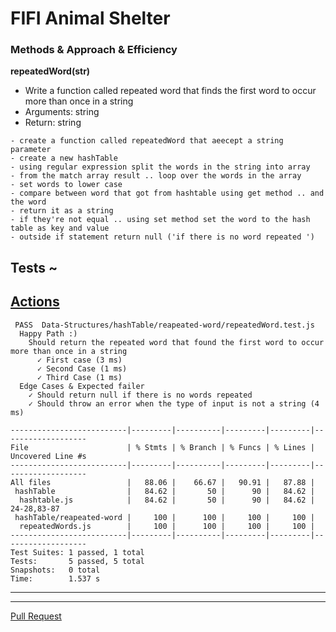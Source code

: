 # FIFI Animal Shelter

### Methods & Approach & Efficiency 

**repeatedWord(str)**

- Write a function called repeated word that finds the first word to occur more than once in a string
- Arguments: string
- Return: string

<!-- function repeatedWord(str) {
    // console.log(str);
    if (typeof str === 'string') {
        let hashTable = new HashTable(1021);
        let arr = str.match(/\w+/g);
        // console.log(arr);
        let n = arr.length;
        for (let j = 0; j < n; j++) {
            let word = arr[j].toLowerCase();
            if (hashTable.get(word) == word) {
                // console.log(hashTable.get(word));
                let result = hashTable.get(word)
                return result.toString();
            } else {
                hashTable.set(word, word);
            }
        }
        return null;
    }
    else throw new Error ('Input Should be a string!!!')
} -->

```
- create a function called repeatedWord that aeecept a string parameter
- create a new hashTable
- using regular expression split the words in the string into array 
- from the match array result .. loop over the words in the array
- set words to lower case
- compare between word that got from hashtable using get method .. and the word
- return it as a string
- if they're not equal .. using set method set the word to the hash table as key and value
- outside if statement return null ('if there is no word repeated ')

```

## Tests ~

## [Actions](https://github.com/wafaankoush99/data-structures-and-algorithms/actions)

```
 PASS  Data-Structures/hashTable/reapeated-word/repeatedWord.test.js
  Happy Path :)
    Should return the repeated word that found the first word to occur more than once in a string
      ✓ First case (3 ms)
      ✓ Second Case (1 ms)
      ✓ Third Case (1 ms)
  Edge Cases & Expected failer
    ✓ Should return null if there is no words repeated
    ✓ Should throw an error when the type of input is not a string (4 ms)

--------------------------|---------|----------|---------|---------|-------------------
File                      | % Stmts | % Branch | % Funcs | % Lines | Uncovered Line #s
--------------------------|---------|----------|---------|---------|-------------------
All files                 |   88.06 |    66.67 |   90.91 |   87.88 |
 hashTable                |   84.62 |       50 |      90 |   84.62 |
  hashtable.js            |   84.62 |       50 |      90 |   84.62 | 24-28,83-87
 hashTable/reapeated-word |     100 |      100 |     100 |     100 |
  repeatedWords.js        |     100 |      100 |     100 |     100 |
--------------------------|---------|----------|---------|---------|-------------------
Test Suites: 1 passed, 1 total
Tests:       5 passed, 5 total
Snapshots:   0 total
Time:        1.537 s

```

***


<!-- ## [Board](https://miro.com/welcomeonboard/wpnB93qcd6LRIBGRweEStGoJYXJdZHhB0ppkvcK3phi54s2HonvHONa9VmJMS9yt)

![Untitled (9)](https://user-images.githubusercontent.com/78326110/120239876-edaead80-c267-11eb-87a2-28f3b15dabe0.jpg)
 -->


***

[Pull Request](https://github.com/wafaankoush99/data-structures-and-algorithms/pull/62)



